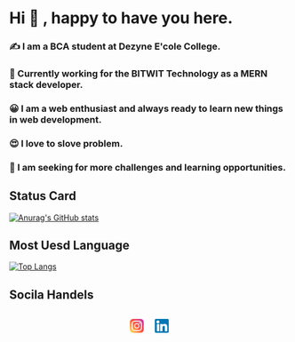 # Hi :wave: , happy to have you here.

### :writing_hand: I am a BCA student at Dezyne E'cole College.

### :office: Currently working for the BITWIT Technology as a MERN stack developer.

### :grinning: I am a web enthusiast and always ready to learn new things in web development.

### :heart_eyes: I love to slove problem.

### :monocle_face: I am seeking for more challenges and learning opportunities.

## Status Card

[![Anurag's GitHub stats](https://github-readme-stats.vercel.app/api?username=YASH1730&theme=dracula)](https://github.com/anuraghazra/github-readme-stats)

## Most Uesd Language

[![Top Langs](https://github-readme-stats.vercel.app/api/top-langs/?username=YASH1730)](https://github.com/anuraghazra/github-readme-stats)


## Socila Handels 
<div style = "display:flex; gap : 20px; flex-direction : row; align-items: center; justify-content : center"> 

<a href="https://www.instagram.com/_yash_3002/"><img src="https://raw.githubusercontent.com/YASH1730/YASH1730/master/images/instagram.svg"  alt="Intagram" width="25px"/></a>


<a href="https://www.linkedin.com/in/yashwant-sahu-4309b8195/"><img src="https://raw.githubusercontent.com/YASH1730/YASH1730/master/images/linkedin.svg"  alt="Intagram" width="25px"/></a>

</div>
